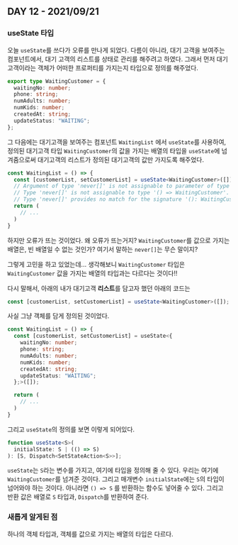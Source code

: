 ## DAY 12 - 2021/09/21

### useState 타입

오늘 `useState`를 쓰다가 오류를 만나게 되었다. 다름이 아니라, 대기 고객을 보여주는 컴포넌트에서, 대기 고객의 리스트를 상태로
관리를 해주려고 하였다. 그래서 먼저 대기 고객이라는 객체가 어떠한 프로퍼티를 가지는지 타입으로 정의를 해주었다.

```typescript
export type WaitingCustomer = {
  waitingNo: number;
  phone: string;
  numAdults: number;
  numKids: number;
  createdAt: string;
  updateStatus: "WAITING";
};
```

그 다음에는 대기고객을 보여주는 컴포넌트 `WaitingList` 에서 `useState`를 사용하여, 정의된 대기고객 타입 `WaitingCustomer`의 값을 가지는 배열의 타입을 `useState`에 넘겨줌으로써 대기고객의 리스트가 정의된 대기고객의 값만 가지도록 해주었다.

```typescript
const WaitingList = () => {
  const [customerList, setCustomerList] = useState<WaitingCustomer>([]);
  // Argument of type 'never[]' is not assignable to parameter of type 'WaitingCustomer | (() => WaitingCustomer)'.
  // Type 'never[]' is not assignable to type '() => WaitingCustomer'.
  // Type 'never[]' provides no match for the signature '(): WaitingCustomer'.ts(2345)
  return (
    // ...
  )
}
```

하지만 오류가 뜨는 것이었다. 왜 오류가 뜨는거지? `WaitingCustomer`를 값으로 가지는 배열은, 빈 배열일 수 없는 것인가? 여기서 말하는
`never[]`는 무슨 말이지?

그렇게 고민을 하고 있었는데... 생각해보니 `WaitingCustomer` 타입은 `WaitingCustomer` 값을 가지는 배열의 타입과는 다르다는 것이다!!

다시 말해서, 아래의 내가 대기고객 **리스트**를 담고자 했던 아래의 코드는

```typescript
const [customerList, setCustomerList] = useState<WaitingCustomer>([]);
```

사실 그냥 객체를 담게 정의된 것이었다.

```typescript
const WaitingList = () => {
  const [customerList, setCustomerList] = useState<{
    waitingNo: number;
    phone: string;
    numAdults: number;
    numKids: number;
    createdAt: string;
    updateStatus: "WAITING";
  };>([]);

  return (
    // ...
  )
}
```

그리고 `useState`의 정의를 보면 이렇게 되어있다.

```typescript
function useState<S>(
  initialState: S | (() => S)
): [S, Dispatch<SetStateAction<S>>];
```

`useState`는 `S`라는 변수를 가지고, 여기에 타입을 정의해 줄 수 있다. 우리는 여기에 `WaitingCustomer`를 넘겨준 것이다. 그리고 매개변수 `initialState`에는 `S`의 타입이 넘어와야 하는 것이다. 아니라면 `() => S` 를 반환하는 함수도 넣어줄 수 있다. 그리고 반환 값은 배열로 `S` 타입과, `Dispatch`를 반환하여 준다.

### 새롭게 알게된 점

하나의 객체 타입과, 객체를 값으로 가지는 배열의 타입은 다르다.
